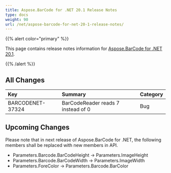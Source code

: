 ```yaml
---
title: Aspose.BarCode for .NET 20.1 Release Notes
type: docs
weight: 90
url: /net/aspose-barcode-for-net-20-1-release-notes/
---
```


{{% alert color="primary" %}} 

This page contains release notes information for [Aspose.BarCode for .NET 20.1](https://downloads.aspose.com/barcode/net/new-releases/aspose.barcode-for-.net-20.1/).

{{% /alert %}} 
## **All Changes**

|**Key**|**Summary**|**Category**|
| :- | :- | :- |
|BARCODENET-37324|BarCodeReader reads 7 instead of 0 |Bug|
## **Upcoming Changes**
Please note that in next release of Aspose.BarCode for .NET, the following members shall be replaced with new members in API.

- Parameters.Barcode.BarCodeHeight -> Parameters.ImageHeight
- Parameters.Barcode.BarCodeWidth -> Parameters.ImageWidth
- Parameters.ForeColor -> Parameters.Barcode.BarColor
